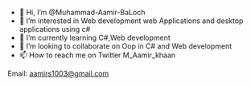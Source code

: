 - 👋 Hi, I’m @Muhammad-Aamir-BaLoch
- 👀 I’m interested in Web development web Applications and desktop applications using c#
- 🌱 I’m currently learning C#,Web development
- 💞️ I’m looking to collaborate on Oop in C# and Web development
- 📫 How to reach me on Twitter
 M_Aamir_khaan

Email: 
aamirs1003@gmail.com

<!---
Muhammad-Aamir-BaLoch/Muhammad-Aamir-BaLoch is a ✨ special ✨ repository because its `README.md` (this file) appears on your GitHub profile.
You can click the Preview link to take a look at your changes.
--->
